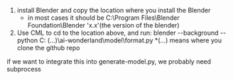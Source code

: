 1. install Blender and copy the location where you install the Blender
    * in most cases it should be C:\Program Files\Blender Foundation\Blender 'x.x'(the version of the blender)
2. Use CML to cd to the location above, and run:
    blender --background --python C: (...)\ai-wonderland\model\format.py
    *(...) means where you clone the github repo

if we want to integrate this into generate-model.py, we probably need subprocess